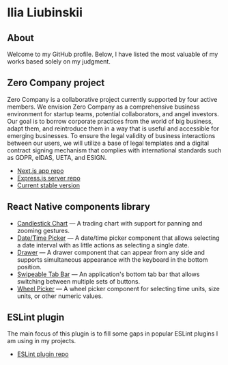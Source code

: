 # Ilia Liubinskii

## About

Welcome to my GitHub profile. Below, I have listed the most valuable of my works based solely on my judgment.

## Zero Company project

Zero Company is a collaborative project currently supported by four active members. We envision Zero Company as a comprehensive business environment for startup teams, potential collaborators, and angel investors. Our goal is to borrow corporate practices from the world of big business, adapt them, and reintroduce them in a way that is useful and accessible for emerging businesses. To ensure the legal validity of business interactions between our users, we will utilize a base of legal templates and a digital contract signing mechanism that complies with international standards such as GDPR, eIDAS, UETA, and ESIGN.

- [Next.js app repo](https://github.com/iliubinskii/zero-company-app)
- [Express.js server repo](https://github.com/iliubinskii/zero-company-api)
- [Current stable version](https://www.zero-company.app/)

## React Native components library

- [Candlestick Chart](https://github.com/iliubinskii/react-native-misc/tree/master/src/components/CandlestickChart) — A trading chart with support for panning and zooming gestures.
- [Date/Time Picker](https://github.com/iliubinskii/react-native-misc/tree/master/src/components/DateTimePicker) — A date/time picker component that allows selecting a date interval with as little actions as selecting a single date.
- [Drawer](https://github.com/iliubinskii/react-native-misc/tree/master/src/components/Drawer) — A drawer component that can appear from any side and supports simultaneous appearance with the keyboard in the bottom position.
- [Swipeable Tab Bar](https://github.com/iliubinskii/react-native-misc/tree/master/src/components/SwipeableTabBar) — An application's bottom tab bar that allows switching between multiple sets of buttons.
- [Wheel Picker](https://github.com/iliubinskii/react-native-misc/tree/master/src/components/WheelPicker) — A wheel picker component for selecting time units, size units, or other numeric values.

## ESLint plugin

The main focus of this plugin is to fill some gaps in popular ESLint plugins I am using in my projects.

- [ESLint plugin repo](https://github.com/iliubinskii/eslint-plugin-misc)
